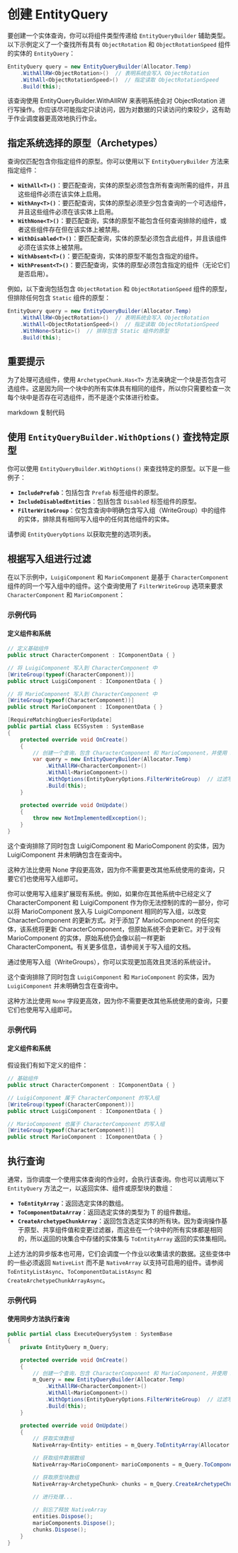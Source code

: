 # 创建 EntityQuery

要创建一个实体查询，你可以将组件类型传递给 `EntityQueryBuilder` 辅助类型。以下示例定义了一个查找所有具有 `ObjectRotation` 和 `ObjectRotationSpeed` 组件的实体的 `EntityQuery`：

```csharp
EntityQuery query = new EntityQueryBuilder(Allocator.Temp)
    .WithAllRW<ObjectRotation>()  // 表明系统会写入 ObjectRotation
    .WithAll<ObjectRotationSpeed>()  // 指定读取 ObjectRotationSpeed
    .Build(this);
```

该查询使用 EntityQueryBuilder.WithAllRW 来表明系统会对 ObjectRotation 进行写操作。你应该尽可能指定只读访问，因为对数据的只读访问约束较少，这有助于作业调度器更高效地执行作业。

## 指定系统选择的原型（Archetypes）

查询仅匹配包含你指定组件的原型。你可以使用以下 `EntityQueryBuilder` 方法来指定组件：

* **`WithAll<T>()`**：要匹配查询，实体的原型必须包含所有查询所需的组件，并且这些组件必须在该实体上启用。
* **`WithAny<T>()`**：要匹配查询，实体的原型必须至少包含查询的一个可选组件，并且这些组件必须在该实体上启用。
* **`WithNone<T>()`**：要匹配查询，实体的原型不能包含任何查询排除的组件，或者这些组件存在但在该实体上被禁用。
* **`WithDisabled<T>()`**：要匹配查询，实体的原型必须包含此组件，并且该组件必须在该实体上被禁用。
* **`WithAbsent<T>()`**：要匹配查询，实体的原型不能包含指定的组件。
* **`WithPresent<T>()`**：要匹配查询，实体的原型必须包含指定的组件（无论它们是否启用）。

例如，以下查询包括包含 `ObjectRotation` 和 `ObjectRotationSpeed` 组件的原型，但排除任何包含 `Static` 组件的原型：

```csharp
EntityQuery query = new EntityQueryBuilder(Allocator.Temp)
    .WithAllRW<ObjectRotation>()  // 表明系统会写入 ObjectRotation
    .WithAll<ObjectRotationSpeed>()  // 指定读取 ObjectRotationSpeed
    .WithNone<Static>()  // 排除包含 Static 组件的原型
    .Build(this);
```

## 重要提示

为了处理可选组件，使用 `ArchetypeChunk.Has<T>` 方法来确定一个块是否包含可选组件。这是因为同一个块中的所有实体具有相同的组件，所以你只需要检查一次每个块中是否存在可选组件，而不是逐个实体进行检查。

markdown 复制代码

## 使用 `EntityQueryBuilder.WithOptions()` 查找特定原型

你可以使用 `EntityQueryBuilder.WithOptions()` 来查找特定的原型。以下是一些例子：

* **`IncludePrefab`**：包括包含 `Prefab` 标签组件的原型。
* **`IncludeDisabledEntities`**：包括包含 `Disabled` 标签组件的原型。
* **`FilterWriteGroup`**：仅包含查询中明确包含写入组（WriteGroup）中的组件的实体，排除具有相同写入组中的任何其他组件的实体。

请参阅 `EntityQueryOptions` 以获取完整的选项列表。

## 根据写入组进行过滤

在以下示例中，`LuigiComponent` 和 `MarioComponent` 是基于 `CharacterComponent` 组件的同一个写入组中的组件。这个查询使用了 `FilterWriteGroup` 选项来要求 `CharacterComponent` 和 `MarioComponent`：

### 示例代码

#### 定义组件和系统

```csharp
// 定义基础组件
public struct CharacterComponent : IComponentData { }

// 将 LuigiComponent 写入到 CharacterComponent 中
[WriteGroup(typeof(CharacterComponent))]
public struct LuigiComponent : IComponentData { }

// 将 MarioComponent 写入到 CharacterComponent 中
[WriteGroup(typeof(CharacterComponent))]
public struct MarioComponent : IComponentData { }

[RequireMatchingQueriesForUpdate]
public partial class ECSSystem : SystemBase
{
    protected override void OnCreate()
    {
        // 创建一个查询，包含 CharacterComponent 和 MarioComponent，并使用 FilterWriteGroup 选项
        var query = new EntityQueryBuilder(Allocator.Temp)
            .WithAllRW<CharacterComponent>()
            .WithAll<MarioComponent>()
            .WithOptions(EntityQueryOptions.FilterWriteGroup)  // 过滤写入组
            .Build(this);
    }

    protected override void OnUpdate()
    {
        throw new NotImplementedException();
    }
}
```

这个查询排除了同时包含 LuigiComponent 和 MarioComponent 的实体，因为 LuigiComponent 并未明确包含在查询中。

这种方法比使用 None 字段更高效，因为你不需要更改其他系统使用的查询，只要它们也使用写入组即可。

你可以使用写入组来扩展现有系统。例如，如果你在其他系统中已经定义了 CharacterComponent 和 LuigiComponent 作为你无法控制的库的一部分，你可以将 MarioComponent 放入与 LuigiComponent 相同的写入组，以改变 CharacterComponent 的更新方式。对于添加了 MarioComponent 的任何实体，该系统将更新 CharacterComponent，但原始系统不会更新它。对于没有 MarioComponent 的实体，原始系统仍会像以前一样更新 CharacterComponent。有关更多信息，请参阅关于写入组的文档。



通过使用写入组（WriteGroups），你可以实现更加高效且灵活的系统设计。

这个查询排除了同时包含 `LuigiComponent` 和 `MarioComponent` 的实体，因为 `LuigiComponent` 并未明确包含在查询中。

这种方法比使用 `None` 字段更高效，因为你不需要更改其他系统使用的查询，只要它们也使用写入组即可。

### 示例代码

#### 定义组件和系统

假设我们有如下定义的组件：

```csharp
// 基础组件
public struct CharacterComponent : IComponentData { }

// LuigiComponent 属于 CharacterComponent 的写入组
[WriteGroup(typeof(CharacterComponent))]
public struct LuigiComponent : IComponentData { }

// MarioComponent 也属于 CharacterComponent 的写入组
[WriteGroup(typeof(CharacterComponent))]
public struct MarioComponent : IComponentData { }
```

## 执行查询

通常，当你调度一个使用实体查询的作业时，会执行该查询。你也可以调用以下 `EntityQuery` 方法之一，以返回实体、组件或原型块的数组：

* **`ToEntityArray`**：返回选定实体的数组。
* **`ToComponentDataArray`**：返回选定实体的类型为 T 的组件数组。
* **`CreateArchetypeChunkArray`**：返回包含选定实体的所有块。因为查询操作基于原型、共享组件值和变更过滤器，而这些在一个块中的所有实体都是相同的，所以返回的块集合中存储的实体集与 `ToEntityArray` 返回的实体集相同。

上述方法的异步版本也可用，它们会调度一个作业以收集请求的数据。这些变体中的一些必须返回 `NativeList` 而不是 `NativeArray` 以支持可启用的组件。请参阅 `ToEntityListAsync`、`ToComponentDataListAsync` 和 `CreateArchetypeChunkArrayAsync`。

### 示例代码

#### 使用同步方法执行查询

```csharp
public partial class ExecuteQuerySystem : SystemBase
{
    private EntityQuery m_Query;

    protected override void OnCreate()
    {
        // 创建一个查询，包含 CharacterComponent 和 MarioComponent，并使用 FilterWriteGroup 选项
        m_Query = new EntityQueryBuilder(Allocator.Temp)
            .WithAllRW<CharacterComponent>()
            .WithAll<MarioComponent>()
            .WithOptions(EntityQueryOptions.FilterWriteGroup)  // 过滤写入组
            .Build(this);
    }

    protected override void OnUpdate()
    {
        // 获取实体数组
        NativeArray<Entity> entities = m_Query.ToEntityArray(Allocator.TempJob);

        // 获取组件数据数组
        NativeArray<MarioComponent> marioComponents = m_Query.ToComponentDataArray<MarioComponent>(Allocator.TempJob);

        // 获取原型块数组
        NativeArray<ArchetypeChunk> chunks = m_Query.CreateArchetypeChunkArray(Allocator.TempJob);

        // 进行处理...
        
        // 别忘了释放 NativeArray
        entities.Dispose();
        marioComponents.Dispose();
        chunks.Dispose();
    }
}
```
